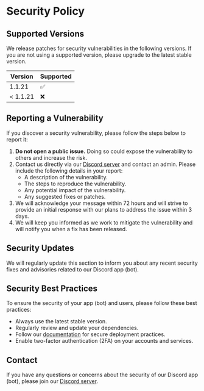 # Security Policy

## Supported Versions

We release patches for security vulnerabilities in the following versions. If you are not using a supported version, please upgrade to the latest stable version.

| Version  | Supported |
| -------- | --------- |
| 1.1.21   | ✅        |
| < 1.1.21 | ❌        |

## Reporting a Vulnerability

If you discover a security vulnerability, please follow the steps below to report it:

1. **Do not open a public issue.** Doing so could expose the vulnerability to others and increase the risk.
2. Contact us directly via our [Discord server](https://discord.com/invite/3Rg6tN5A7Q) and contact an admin. Please include the following details in your report:
   - A description of the vulnerability.
   - The steps to reproduce the vulnerability.
   - Any potential impact of the vulnerability.
   - Any suggested fixes or patches.
3. We will acknowledge your message within 72 hours and will strive to provide an initial response with our plans to address the issue within 3 days.
4. We will keep you informed as we work to mitigate the vulnerability and will notify you when a fix has been released.

## Security Updates

We will regularly update this section to inform you about any recent security fixes and advisories related to our Discord app (bot).

## Security Best Practices

To ensure the security of your app (bot) and users, please follow these best practices:

- Always use the latest stable version.
- Regularly review and update your dependencies.
- Follow our [documentation](link-to-documentation) for secure deployment practices.
- Enable two-factor authentication (2FA) on your accounts and services.

## Contact

If you have any questions or concerns about the security of our Discord app (bot), please join our [Discord server](https://discord.com/invite/3Rg6tN5A7Q).
